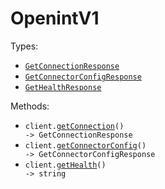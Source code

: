 # OpenintV1

Types:

- <code><a href="./src/resources/top-level.ts">GetConnectionResponse</a></code>
- <code><a href="./src/resources/top-level.ts">GetConnectorConfigResponse</a></code>
- <code><a href="./src/resources/top-level.ts">GetHealthResponse</a></code>

Methods:

- <code title="get /connection">client.<a href="./src/index.ts">getConnection</a>() -> GetConnectionResponse</code>
- <code title="get /connector-config">client.<a href="./src/index.ts">getConnectorConfig</a>() -> GetConnectorConfigResponse</code>
- <code title="get /health">client.<a href="./src/index.ts">getHealth</a>() -> string</code>

